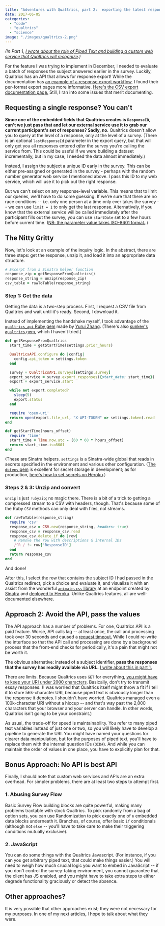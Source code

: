```yaml
---
title: "Adventures with Qualtrics, part 2:  exporting the latest response via API"
date: 2017-06-05
categories:
  - "code"
  - "qualtrics"
  - "science"
image: "./images/qualtrics-2.png"
---
```


_(In Part 1, [I wrote about the role of Piped Text and building a custom web service that Qualtrics will recognize](http://simon.podhajsky.net/blog/2017/qualtrics-1-custom-web-services-and-piped-text/).)_

For the feature I was trying to implement in December, I needed to evaluate a batch of responses the subject answered earlier in the survey. Luckily, Qualtrics has an API that allows for response export! While the documentation has [an example of a response export workflow](https://api.qualtrics.com/docs/response-exports), I found their per-format export pages more informative. [Here's the CSV export documentation page.](https://api.qualtrics.com/docs/csv) Still, I ran into some issues that merit documenting.

## Requesting a single response? You can't

**Since one of the embedded fields that Qualtrics creates is `ResponseID`, can't we just pass that and let our external service use it to grab our current participant's set of responses? Sadly, no.** Qualtrics doesn't allow you to query at the level of a response, only at the level of a survey. (There is an optional `lastResponseId` parameter in the export query, but that will only get you all responses entered _after_ the survey you're calling the service from. This could be useful if we were building a dataset incrementally, but in my case, I needed the data almost immediately.)

Instead, I assign the subject a unique ID early in the survey. This can be either pre-assigned or generated in the survey - perhaps with the random number generator web service I mentioned above. I pass this ID to my web service, which will use it to pick out the right response.

But we can't select on any response-level variable. This means that to limit our queries, we'll have to do some guessing. If we're sure that there are no race conditions -- i.e. only one person at a time only ever takes the survey -- we can use `limit = 1` to only get the last response. Alternatively, if you know that the external service will be called immediately after the participant fills out the survey, you can use `startDate` set to a few hours before current time. ([NB: the parameter value takes ISO-8601 format.](https://api.qualtrics.com/docs#date-format).)

## The Nitty Gritty

Now, let's look at an example of the inquiry logic. In the abstract, there are three steps: get the response, unzip it, and load it into an appropriate data structure.

```ruby
# Excerpt from a Sinatra helper function
response_zip = getResponseFromQualtrics()
response_string = unzip(response_zip)
csv_table = rawToTable(response_string)
```

### Step 1: Get the data

Getting the data is a two-step process. First, I request a CSV file from Qualtrics and wait until it's ready. Second, I download it.

Instead of implementing the handshake myself, I took advantage of the [`qualtrics_api` Ruby gem](https://github.com/CambridgeEducation/qualtrics_api) made by [Yurui Zhang](https://github.com/pallymore). (There's also [sunkev's `qualtrics` gem](https://github.com/sunkev/qualtrics), which I haven't tried.)

```ruby
def getResponseFromQualtrics
  start_time = getStartTime(settings.prior_hours)

  QualtricsAPI.configure do |config|
    config.api_token = settings.token
  end

  survey = QualtricsAPI.surveys[settings.survey]
  export_service = survey.export_responses({start_date: start_time})
  export = export_service.start

  while not export.completed?
    sleep(5)
    export.status
  end

  require 'open-uri'
  return open(export.file_url, "X-API-TOKEN" => settings.token).read
end

def getStartTime(hours_offset)
  require 'time'
  start_time = Time.now.utc - (60 * 60 * hours_offset)
  return start_time.iso8601
end
```

(These are Sinatra helpers. `settings` is a Sinatra-wide global that reads in secrets specified in the environment and various other configuration. ([The `dotenv` gem](https://github.com/bkeepers/dotenv) is excellent for secret storage in development; as for production, [here's how to set secrets on Heroku](https://devcenter.heroku.com/articles/config-vars).)

### Steps 2 & 3: Unzip and convert

`unzip` is just `rubyzip`; no magic there. There is a bit of a trick to getting a compressed stream to a CSV with headers, though. That's because some of the Ruby `CSV` methods can only deal with files, not streams.

```ruby
def rawToTable(response_string)
  require 'csv'
  response_csv = CSV.new(response_string, headers: true)
  response_csv = response_csv.read
  response_csv.delete_if do |row|
    # Remove the row with descriptions & internal IDs
    /^R_/ !~ row['ResponseID']
  end
  return response_csv
end
```

And done!

After this, I select the row that contains the subject ID I had passed in the Qualtrics redirect, pick a choice and evaluate it, and visualize it with an assist from the wonderful [`animate.css` library](https://github.com/daneden/animate.css) at an endpoint created by [Sinatra](http://www.sinatrarb.com/intro.html) and [deployed to Heroku](https://devcenter.heroku.com/articles/git). Unlike Qualtrics features, all are well-documented elsewhere.

## Approach 2: Avoid the API, pass the values

The API approach has a number of problems. For one, Qualtrics API is a paid feature. Worse, API calls lag -- at least once, the call and processing took over 30 seconds and caused a [request timeout.](https://devcenter.heroku.com/articles/request-timeout) While I could re-write the interface so that the API call and processing are done by a background process that the front-end checks for periodically, it's a pain that might not be worth it.

The obvious alternative: instead of a subject identifier, **pass the responses that the survey has readily available via URL.** [I write about this in part 1.](http://simon.podhajsky.net/blog/2017/qualtrics-1-custom-web-services-and-piped-text/)

There are limits. Because Qualtrics uses `GET` for everything, [you might have to keep your URI under 2000 characters](http://stackoverflow.com/a/417184/2114580). Basically, don't try to transmit essay responses. (I was worried that Qualtrics itself might throw a fit if I tell it to store 56k-character URI, because piped text is obviously longer than the response it denotes. I shouldn't have worried. Qualtrics managed even a 100k-character URI without a hiccup -- and that's way past the 2,000 characters that your browser and your server can handle. In other words, Qualtrics isn't going to be your constraint.)

As usual, the trade-off for speed is maintainability. You refer to many piped text variables instead of just one or two, so you will likely have to develop a pipeline to generate the URI. You might have named your questions for clearer data manipulation, but for the purposes of piped text, you'll have to replace them with the internal question IDs (`QID#`). And while you can maintain the order of values in one place, you have to explicitly plan for that.

## Bonus Approach: No API is best API

Finally, I should note that custom web services and APIs are an extra overhead. For simpler problems, there are at least two steps to attempt first.

### 1\. Abusing Survey Flow

Basic Survey Flow building blocks are quite powerful, making many problems tractable with stock Qualtrics. To pick randomly from a bag of option sets, you can use Randomization to pick exactly one of `n` embedded data blocks underneath it. Branches, of course, offer basic `if` conditionals (although not `else` -- you'll have to take care to make their triggering conditions mutually exclusive).

### 2\. JavaScript

You can do some things with the Qualtrics Javascript. (For instance, if you can you get arbitrary piped text, that could make things easier.) You will need to weigh how much crucial logic you want to embed in JavaScript -- if you don't control the survey-taking environment, you cannot guarantee that the client has JS enabled, and you might have to take extra steps to either degrade functionality graciously or detect the absence.

## Other approaches?

It is very possible that other approaches exist; they were not necessary for my purposes. In one of my next articles, I hope to talk about what they were.
